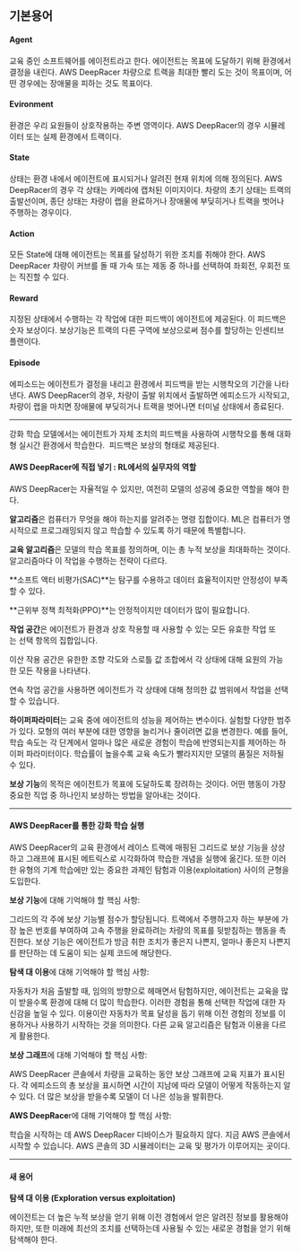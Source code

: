 ## **기본용어**
#### **Agent**
교육 중인 소프트웨어를 에이전트라고 한다. 에이전트는 목표에 도달하기 위해 환경에서 결정을 내린다.
AWS DeepRacer 차량으로 트랙을 최대한 빨리 도는 것이 목표이며, 어떤 경우에는 장애물을 피하는 것도 목표이다.

#### **Evironment**
환경은 우리 요원들이 상호작용하는 주변 영역이다. AWS DeepRacer의 경우 시뮬레이터 또는 실제 환경에서 트랙이다.

#### **State**
상태는 환경 내에서 에이전트에 표시되거나 알려진 현재 위치에 의해 정의된다. AWS DeepRacer의 경우 각 상태는 카메라에 캡처된 이미지이다. 차량의 초기 상태는 트랙의 출발선이며, 종단 상태는 차량이 랩을 완료하거나 장애물에 부딪히거나 트랙을 벗어나 주행하는 경우이다.

#### **Action**
모든 State에 대해 에이전트는 목표를 달성하기 위한 조치를 취해야 한다. AWS DeepRacer 차량이 커브를 돌 때 가속 또는 제동 중 하나를 선택하여 좌회전, 우회전 또는 직진할 수 있다.

#### **Reward**
지정된 상태에서 수행하는 각 작업에 대한 피드백이 에이전트에 제공된다. 이 피드백은 숫자 보상이다. 보상기능은 트랙의 다른 구역에 보상으로써 점수를 할당하는 인센티브 플랜이다.

#### **Episode**
에피소드는 에이전트가 결정을 내리고 환경에서 피드백을 받는 시행착오의 기간을 나타낸다. AWS DeepRacer의 경우, 차량이 출발 위치에서 출발하면 에피소드가 시작되고, 차량이 랩을 마치면 장애물에 부딪히거나 트랙을 벗어나면 터미널 상태에서 종료된다.

---

강화 학습 모델에서는 에이전트가 자체 조치의 피드백을 사용하여 시행착오를 통해 대화형 실시간 환경에서 학습한다.  피드백은 보상의 형태로 제공된다.

#### **AWS DeepRacer에 직접 넣기 : RL에서의 실무자의 역할**

AWS DeepRacer는 자율적일 수 있지만, 여전히 모델의 성공에 중요한 역할을 해야 한다. 

**알고리즘**은 컴퓨터가 무엇을 해야 하는지를 알려주는 명령 집합이다. ML은 컴퓨터가 명시적으로 프로그래밍되지 않고 학습할 수 있도록 하기 때문에 특별합니다.

**교육 알고리즘**은 모델의 학습 목표를 정의하며, 이는 총 누적 보상을 최대화하는 것이다. 알고리즘마다 이 작업을 수행하는 전략이 다르다. 

**소프트 액터 비평가(SAC)**는 탐구를 수용하고 데이터 효율적이지만 안정성이 부족할 수 있다.

**근위부 정책 최적화(PPO)**는 안정적이지만 데이터가 많이 필요합니다.

**작업 공간**은 에이전트가 환경과 상호 작용할 때 사용할 수 있는 모든 유효한 작업 또는 선택 항목의 집합입니다.

이산 작용 공간은 유한한 조향 각도와 스로틀 값 조합에서 각 상태에 대해 요원의 가능한 모든 작용을 나타낸다.

연속 작업 공간을 사용하면 에이전트가 각 상태에 대해 정의한 값 범위에서 작업을 선택할 수 있습니다.

**하이퍼파라미터**는 교육 중에 에이전트의 성능을 제어하는 변수이다. 실험할 다양한 범주가 있다. 모형의 여러 부분에 대한 영향을 늘리거나 줄이려면 값을 변경한다. 예를 들어, 학습 속도는 각 단계에서 얼마나 많은 새로운 경험이 학습에 반영되는지를 제어하는 하이퍼 파라미터이다. 학습률이 높을수록 교육 속도가 빨라지지만 모델의 품질은 저하될 수 있다.

**보상 기능**의 목적은 에이전트가 목표에 도달하도록 장려하는 것이다. 어떤 행동이 가장 중요한 직업 중 하나인지 보상하는 방법을 알아내는 것이다.

---

#### **AWS DeepRacer를 통한 강화 학습 실행**

AWS DeepRacer의 교육 환경에서 레이스 트랙에 매핑된 그리드로 보상 기능을 상상하고 그래프에 표시된 메트릭스로 시각화하여 학습한 개념을 실행에 옮긴다. 또한 이러한 유형의 기계 학습에만 있는 중요한 과제인 탐험과 이용(exploitation) 사이의 균형을 도입한다.

**보상 기능**에 대해 기억해야 할 핵심 사항:

그리드의 각 주에 보상 기능별 점수가 할당됩니다. 트랙에서 주행하고자 하는 부분에 가장 높은 번호를 부여하여 고속 주행을 완료하려는 차량의 목표를 뒷받침하는 행동을 촉진한다. 보상 기능은 에이전트가 방금 취한 조치가 좋은지 나쁜지, 얼마나 좋은지 나쁜지를 판단하는 데 도움이 되는 실제 코드에 해당한다.

**탐색 대 이용**에 대해 기억해야 할 핵심 사항:

자동차가 처음 출발할 때, 임의의 방향으로 헤매면서 탐험하지만, 에이전트는 교육을 많이 받을수록 환경에 대해 더 많이 학습한다. 이러한 경험을 통해 선택한 작업에 대한 자신감을 높일 수 있다. 이용이란 자동차가 목표 달성을 돕기 위해 이전 경험의 정보를 이용하거나 사용하기 시작하는 것을 의미한다. 다른 교육 알고리즘은 탐험과 이용을 다르게 활용한다.

**보상 그래프**에 대해 기억해야 할 핵심 사항:

AWS DeepRacer 콘솔에서 차량을 교육하는 동안 보상 그래프에 교육 지표가 표시된다. 각 에피소드의 총 보상을 표시하면 시간이 지남에 따라 모델이 어떻게 작동하는지 알 수 있다. 더 많은 보상을 받을수록 모델이 더 나은 성능을 발휘한다.

**AWS DeepRace**r에 대해 기억해야 할 핵심 사항:

학습을 시작하는 데 AWS DeepRacer 디바이스가 필요하지 않다. 지금 AWS 콘솔에서 시작할 수 있습니다. AWS 콘솔의 3D 시뮬레이터는 교육 및 평가가 이루어지는 곳이다.

---

#### **새 용어**

**탐색 대 이용 (Exploration versus exploitation)**

에이전트는 더 높은 누적 보상을 얻기 위해 이전 경험에서 얻은 알려진 정보를 활용해야 하지만, 또한 미래에 최선의 조치를 선택하는데 사용될 수 있는 새로운 경험을 얻기 위해 탐색해야 한다.